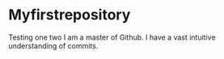 # Myfirstrepository
Testing one two
I am a master of Github. I have a vast intuitive understanding of commits. 
